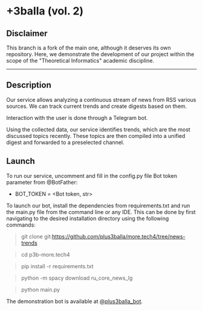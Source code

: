 # +3balla (vol. 2)

## Disclaimer

This branch is a fork of the main one, although it deserves its own repository.
Here, we demonstrate the development of our project within the scope of the
"Theoretical Informatics" academic discipline.

---

## Description

Our service allows analyzing a continuous stream of news from RSS various
sources. We can track current trends and create digests based on them.

Interaction with the user is done through a Telegram bot.

Using the collected data, our service identifies trends, which are the most
discussed topics recently. These topics are then compiled into a unified digest
and forwarded to a preselected channel.

## Launch

To run our service, uncomment and fill in the config.py file Bot token
parameter from @BotFather:

- BOT_TOKEN = <Bot token, str>

To launch our bot, install the dependencies from requirements.txt and run the
main.py file from the command line or any IDE. This can be done by first
navigating to the desired installation directory using the following commands:

> git clone git:https://github.com/plus3balla/more.tech4/tree/news-trends

> cd p3b-more.tech4

> pip install -r requirements.txt

> python -m spacy download ru_core_news_lg

> python main.py

The demonstration bot is available at
[@plus3balla_bot](https://t.me/plus3balla_bot).
